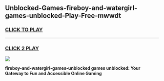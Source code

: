 
## Unblocked-Games-fireboy-and-watergirl-games-unblocked-Play-Free-mwwdt
<h3>
<a href="https://premium76.site?title=fireboy-and-watergirl-games-unblocked&ref=18A">CLICK TO PLAY</a></h3>
<hr>

<h3>
<a href="https://premium76.site?title=fireboy-and-watergirl-games-unblocked&ref=18A">CLICK 2 PLAY</a>
  
</h3>

<a href="https://premium76.site?title=fireboy-and-watergirl-games-unblocked&ref=18A"><img src="https://clearcache.store/games.png"></a>


**fireboy-and-watergirl-games-unblocked games unblocked: Your Gateway to Fun and Accessible Online Gaming**
